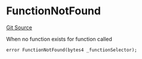 # FunctionNotFound
[Git Source](https://github.com/thrackle-io/rules-engine/blob/15c1cde2fd5aa8a9b7955757546796aaaf1249b9/src/client/token/handler/diamond/HandlerDiamond.sol)

When no function exists for function called


```solidity
error FunctionNotFound(bytes4 _functionSelector);
```

